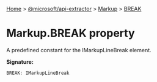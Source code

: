 [Home](./index) &gt; [@microsoft/api-extractor](./api-extractor.md) &gt; [Markup](./api-extractor.markup.md) &gt; [BREAK](./api-extractor.markup.break.md)

# Markup.BREAK property

A predefined constant for the IMarkupLineBreak element.

**Signature:**
```javascript
BREAK: IMarkupLineBreak
```
